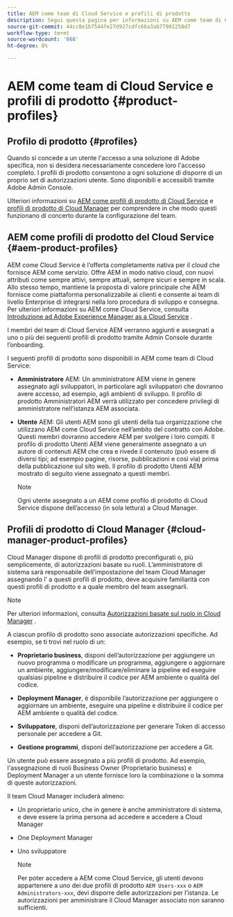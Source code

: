 ```yaml
---
title: AEM come team di Cloud Service e profili di prodotto
description: Segui questa pagina per informazioni su AEM come team di Cloud Service e profili di prodotto.
source-git-commit: 44cc8e1b7544fe27d927cdfc66a3ab77901258d7
workflow-type: tm+mt
source-wordcount: '668'
ht-degree: 0%

---
```



# AEM come team di Cloud Service e profili di prodotto {#product-profiles}

## Profilo di prodotto {#profiles}

Quando si concede a un utente l&#39;accesso a una soluzione di Adobe specifica, non si desidera necessariamente concedere loro l&#39;accesso completo. I profili di prodotto consentono a ogni soluzione di disporre di un proprio set di autorizzazioni utente. Sono disponibili e accessibili tramite Adobe Admin Console.

Ulteriori informazioni su [AEM come profili di prodotto di Cloud Service](#aem-product-profiles) e [profili di prodotto di Cloud Manager](#cloud-manager-product-profiles) per comprendere in che modo questi funzionano di concerto durante la configurazione del team.

## AEM come profili di prodotto del Cloud Service {#aem-product-profiles}

AEM come Cloud Service è l’offerta completamente nativa per il cloud che fornisce AEM come servizio. Offre AEM in modo nativo cloud, con nuovi attributi come sempre attivi, sempre attuali, sempre sicuri e sempre in scala. Allo stesso tempo, mantiene la proposta di valore principale che AEM fornisce come piattaforma personalizzabile ai clienti e consente ai team di livello Enterprise di integrarsi nella loro procedura di sviluppo e consegna. Per ulteriori informazioni su AEM come Cloud Service, consulta [Introduzione ad Adobe Experience Manager as a Cloud Service](https://experienceleague.adobe.com/docs/experience-manager-cloud-service/overview/introduction.html?lang=en) .

I membri del team di Cloud Service AEM verranno aggiunti e assegnati a uno o più dei seguenti profili di prodotto tramite Admin Console durante l’onboarding.

I seguenti profili di prodotto sono disponibili in AEM come team di Cloud Service:

* **Amministratore** AEM: Un amministratore AEM viene in genere assegnato agli sviluppatori, in particolare agli sviluppatori che dovranno avere accesso, ad esempio, agli ambienti di sviluppo. Il profilo di prodotto Amministratori AEM verrà utilizzato per concedere privilegi di amministratore nell’istanza AEM associata.

* **Utente** AEM: Gli utenti AEM sono gli utenti della tua organizzazione che utilizzano AEM come Cloud Service nell’ambito del contratto con Adobe. Questi membri dovranno accedere AEM per svolgere i loro compiti. Il profilo di prodotto Utenti AEM viene generalmente assegnato a un autore di contenuti AEM che crea e rivede il contenuto (può essere di diversi tipi; ad esempio pagine, risorse, pubblicazioni e così via) prima della pubblicazione sul sito web. Il profilo di prodotto Utenti AEM mostrato di seguito viene assegnato a questi membri.

   >[!NOTE]
   >Ogni utente assegnato a un AEM come profilo di prodotto di Cloud Service dispone dell’accesso (in sola lettura) a Cloud Manager.

## Profili di prodotto di Cloud Manager {#cloud-manager-product-profiles}

Cloud Manager dispone di profili di prodotto preconfigurati o, più semplicemente, di autorizzazioni basate su ruoli. L’amministratore di sistema sarà responsabile dell’impostazione del team Cloud Manager assegnando l’ a questi profili di prodotto, deve acquisire familiarità con questi profili di prodotto e a quale membro del team assegnarli.
>[!NOTE]
>Per ulteriori informazioni, consulta [Autorizzazioni basate sul ruolo in Cloud Manager](/help/onboarding/what-is-required/user-roles-permissions.md) .

A ciascun profilo di prodotto sono associate autorizzazioni specifiche. Ad esempio, se ti trovi nel ruolo di un:

* **Proprietario business**, disponi dell’autorizzazione per aggiungere un nuovo programma o modificare un programma, aggiungere o aggiornare un ambiente, aggiungere/modificare/eliminare la pipeline ed eseguire qualsiasi pipeline e distribuire il codice per AEM ambiente o qualità del codice.

* **Deployment Manager**, è disponibile l’autorizzazione per aggiungere o aggiornare un ambiente, eseguire una pipeline e distribuire il codice per AEM ambiente o qualità del codice.

* **Sviluppatore**, disponi dell’autorizzazione per generare Token di accesso personale per accedere a Git.

* **Gestione programmi**, disponi dell’autorizzazione per accedere a Git.

Un utente può essere assegnato a più profili di prodotto. Ad esempio, l&#39;assegnazione di ruoli Business Owner (Proprietario business) e Deployment Manager a un utente fornisce loro la combinazione o la somma di queste autorizzazioni.

Il team Cloud Manager includerà almeno:

* Un proprietario unico, che in genere è anche amministratore di sistema, e deve essere la prima persona ad accedere e accedere a Cloud Manager
* One Deployment Manager
* Uno sviluppatore

   >[!NOTE]
   >Per poter accedere a AEM come Cloud Service, gli utenti devono appartenere a uno dei due profili di prodotto `AEM Users-xxx` o `AEM Administrators-xxx`, devi disporre delle autorizzazioni per l’istanza. Le autorizzazioni per amministrare il Cloud Manager associato non saranno sufficienti.